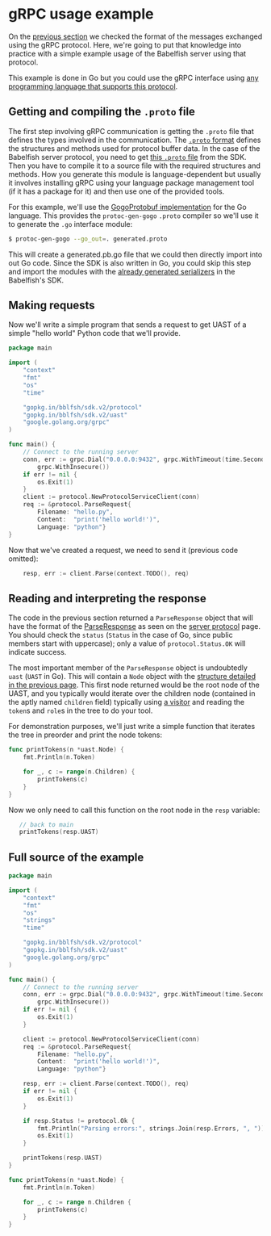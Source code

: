 # gRPC usage example

On the [previous section](babelfish-protocol.md) we checked the format of the messages exchanged using the gRPC protocol. Here, we're going to put that knowledge into practice with a simple example usage of the Babelfish server using that protocol.

This example is done in Go but you could use the gRPC interface using [any programming language that supports this protocol](http://www.grpc.io/about#osp).

## Getting and compiling the `.proto` file

The first step involving gRPC communication is getting the `.proto` file that defines the types involved in the communication. The [`.proto` format](https://developers.google.com/protocol-buffers/docs/proto) defines the structures and methods used for protocol buffer data. In the case of the Babelfish server protocol, you need to get [this `.proto` file](https://github.com/bblfsh/sdk/blob/94e3b212553e761677da180f321d9a7a60ebec5f/protocol/generated.proto) from the SDK. Then you have to compile it to a source file with the required structures and methods. How you generate this module is language-dependent but usually it involves installing gRPC using your language package management tool \(if it has a package for it\) and then use one of the provided tools.

For this example, we'll use the [GogoProtobuf implementation](https://github.com/gogo/protobuf) for the Go language. This provides the `protoc-gen-gogo` `.proto` compiler so we'll use it to generate the `.go` interface module:

```bash
$ protoc-gen-gogo --go_out=. generated.proto
```

This will create a generated.pb.go file that we could then directly import into out Go code. Since the SDK is also written in Go, you could skip this step and import the modules with the [already generated serializers](https://github.com/bblfsh/sdk/blob/94e3b212553e761677da180f321d9a7a60ebec5f/uast/generated.proto#L11) in the Babelfish's SDK.

## Making requests

Now we'll write a simple program that sends a request to get UAST of a simple "hello world" Python code that we'll provide.

```go
package main

import (
    "context"
    "fmt"
    "os"
    "time"

    "gopkg.in/bblfsh/sdk.v2/protocol"
    "gopkg.in/bblfsh/sdk.v2/uast"
    "google.golang.org/grpc"
)

func main() {
    // Connect to the running server
    conn, err := grpc.Dial("0.0.0.0:9432", grpc.WithTimeout(time.Second*2),
        grpc.WithInsecure())
    if err != nil {
        os.Exit(1)
    }
    client := protocol.NewProtocolServiceClient(conn)
    req := &protocol.ParseRequest{
        Filename: "hello.py",
        Content:  "print('hello world!')",
        Language: "python"}
}
```

Now that we've created a request, we need to send it \(previous code omitted\):

```go
    resp, err := client.Parse(context.TODO(), req)
```

## Reading and interpreting the response

The code in the previous section returned a `ParseResponse` object that will have the format of the [ParseResponse](babelfish-protocol.md#ParseResponse) as seen on the [server protocol](babelfish-protocol.md) page. You should check the `status` \(`Status` in the case of Go, since public members start with uppercase\); only a value of `protocol.Status.OK` will indicate success.

The most important member of the `ParseResponse` object is undoubtedly `uast` \(`UAST` in Go\). This will contain a `Node` object with the [structure detailed in the previous page](babelfish-protocol.md#Nodes). This first node returned would be the root node of the UAST, and you typically would iterate over the children node \(contained in the aptly named `children` field\) typically using [a visitor](https://en.wikipedia.org/wiki/Visitor_pattern) and reading the `token`s and `role`s in the tree to do your tool.

For demonstration purposes, we'll just write a simple function that iterates the tree in preorder and print the node tokens:

```go
func printTokens(n *uast.Node) {
    fmt.Println(n.Token)

    for _, c := range(n.Children) {
        printTokens(c)
    }
}
```

Now we only need to call this function on the root node in the `resp` variable:

```go
   // back to main
   printTokens(resp.UAST)
```

## Full source of the example

```go
package main

import (
    "context"
    "fmt"
    "os"
    "strings"
    "time"

    "gopkg.in/bblfsh/sdk.v2/protocol"
    "gopkg.in/bblfsh/sdk.v2/uast"
    "google.golang.org/grpc"
)

func main() {
    // Connect to the running server
    conn, err := grpc.Dial("0.0.0.0:9432", grpc.WithTimeout(time.Second*2),
        grpc.WithInsecure())
    if err != nil {
        os.Exit(1)
    }

    client := protocol.NewProtocolServiceClient(conn)
    req := &protocol.ParseRequest{
        Filename: "hello.py",
        Content:  "print('hello world!')",
        Language: "python"}

    resp, err := client.Parse(context.TODO(), req)
    if err != nil {
        os.Exit(1)
    }

    if resp.Status != protocol.Ok {
        fmt.Println("Parsing errors:", strings.Join(resp.Errors, ", "))
        os.Exit(1)
    }

    printTokens(resp.UAST)
}

func printTokens(n *uast.Node) {
    fmt.Println(n.Token)

    for _, c := range n.Children {
        printTokens(c)
    }
}
```

